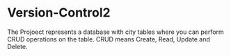 # Version-Control2
The Projoect represents a database with city tables where you can perform CRUD operations on the table. CRUD means Create, Read, Update and Delete.

